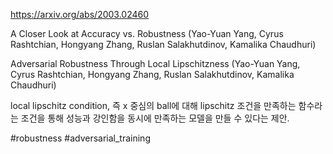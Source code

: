 https://arxiv.org/abs/2003.02460

A Closer Look at Accuracy vs. Robustness (Yao-Yuan Yang, Cyrus Rashtchian, Hongyang Zhang, Ruslan Salakhutdinov, Kamalika Chaudhuri)

Adversarial Robustness Through Local Lipschitzness (Yao-Yuan Yang, Cyrus Rashtchian, Hongyang Zhang, Ruslan Salakhutdinov, Kamalika Chaudhuri)

local lipschitz condition, 즉 x 중심의 ball에 대해 lipschitz 조건을 만족하는 함수라는 조건을 통해 성능과 강인함을 동시에 만족하는 모델을 만들 수 있다는 제안.

#robustness #adversarial_training 